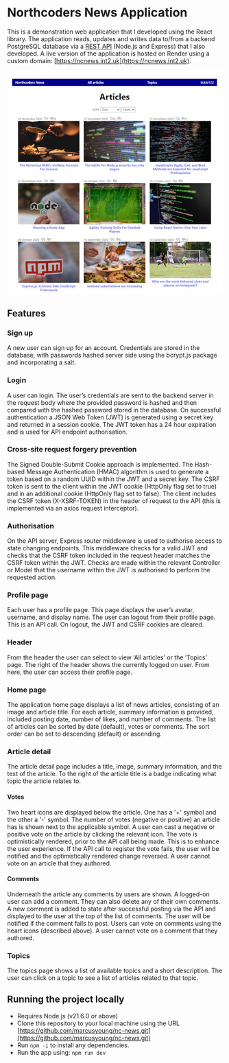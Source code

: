 # Northcoders News Application

This is a demonstration web application that I developed using the React library. The application reads, updates and writes data to/from a backend PostgreSQL database via a [REST API](https://github.com/marcusyoung/nc-news-api) (Node.js and Express) that I also developed. A live version of the application is hosted on Render using a custom domain: [https://ncnews.int2.uk](https://ncnews.int2.uk). 

![](nc-news.jpg)

## Features

### Sign up

A new user can sign up for an account. Credentials are stored in the database, with passwords hashed server side using the bcrypt.js package and incorporating a salt.

### Login

A user can login. The user’s credentials are sent to the backend server in the request body where the provided password is hashed and then compared with the hashed password stored in the database. On successful authentication a JSON Web Token (JWT) is generated using a secret key and returned in a session cookie. The JWT token has a 24 hour expiration and is used for API endpoint authorisation.

### Cross-site request forgery prevention

The Signed Double-Submit Cookie approach is implemented. The Hash-based Message Authentication (HMAC) algorithm is used to generate a token based on a random UUID within the JWT and a secret key. The CSRF token is sent to the client within the JWT cookie (HttpOnly flag set to true) and in an additional cookie (HttpOnly flag set to false). The client includes the CSRF token (X-XSRF-TOKEN) in the header of request to the API (this is implemented via an axios request interceptor).

### Authorisation

On the API server, Express router middleware is used to authorise access to state changing endpoints. This middleware checks for a valid JWT and checks that the CSRF token included in the request header matches the CSRF token within the JWT. Checks are made within the relevant Controller or Model that the username within the JWT is authorised to perform the requested action.

### Profile page

Each user has a profile page. This page displays the user’s avatar, username, and display name. The user can logout from their profile page. This is an API call. On logout, the JWT and CSRF cookies are cleared.

### Header

From the header the user can select to view ‘All articles’ or the ‘Topics’ page. The right of the header shows the currently logged on user. From here, the user can access their profile page.

### Home page

The application home page displays a list of news articles, consisting of an image and article title. For each article, summary information is provided, included posting date, number of likes, and number of comments. The list of articles can be sorted by date (default), votes or comments. The sort order can be set to descending (default) or ascending.

### Article detail

The article detail page includes a title, image, summary information, and the text of the article. To the right of the article title is a badge indicating what topic the article relates to. 

#### Votes

Two heart icons are displayed below the article. One has a '+' symbol and the other a '-' symbol. The number of votes (negative or positive) an article has is shown next to the applicable symbol. A user can cast a negative or positive vote on the article by clicking the relevant icon. The vote is optimistically rendered, prior to the API call being made. This is to enhance the user experience. If the API call to register the vote fails, the user will be notified and the optimistically rendered change reversed. A user cannot vote on an article that they authored.

#### Comments

Underneath the article any comments by users are shown. A logged-on user can add a comment. They can also delete any of their own comments. A new comment is added to state after successful posting via the API and displayed to the user at the top of the list of comments. The user will be notified if the comment fails to post. Users can vote on comments using the heart icons (described above). A user cannot vote on a comment that they authored.

### Topics

The topics page shows a list of available topics and a short description. The user can click on a topic to see a list of articles related to that topic.

## Running the project locally

- Requires Node.js (v21.6.0 or above)
- Clone this repository to your local machine using the URL [https://github.com/marcusyoung/nc-news.git](https://github.com/marcusyoung/nc-news.git)
- Run `npm -i` to install any dependencies.
- Run the app using: `npm run dev`

  
